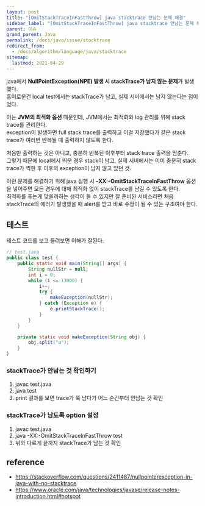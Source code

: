 ```yaml
---
layout: post
title: "[OmitStackTraceInFastThrow] java stacktrace 안남는 문제 해결"
sidebar_label: "[OmitStackTraceInFastThrow] java stacktrace 안남는 문제 해결"
parent: 이슈
grand_parent: Java
permalink: /docs/java/issue/stacktrace
redirect_from:
  - /docs/algorithm/language/java/stacktrace
sitemap:
  lastmod: 2021-04-29
---
```


java에서 **NullPointException(NPE) 발생 시 stackTrace가 남지 않는 문제**가 발생했다.  
흥미로운건 local test에서는 stackTrace가 남고, 실제 서버에서는 남지 않는다는 점이었다.  

이는 **JVM의 최적화 옵션** 때문인데, JVM에서는 최적화와 log 관리를 위해 stack trace를 관리한다.  
exception이 발생하면 full stack trace를 출력하고 이걸 저장했다가 같은 stack trace가 여러번 반복될 때 출력하지 않도록 한다.

처음만 출력하는 것은 아니고, 충분히 반복된 이후부터 stack trace 출력을 멈춘다.  
그렇기 때문에 local에서 띄운 경우 stack이 남고, 실제 서버에서는 이미 충분히 stack trace가 찍힌 후 이후의 exception이 남지 않고 있던 것.

이런 문제를 해결하기 위해 java 실행 시 **-XX:-OmitStackTraceInFastThrow** 옵션을 넣어주면 모든 경우에 대해 최적화 없이 stackTrace를 남길 수 있도록 한다.  
최적화를 푸는게 맞을까하는 생각이 들 수 있지만 잘 준비된 서비스라면 처음 stackTrace의 에러가 발생했을 때 alert를 받고 바로 수정이 될 수 있는 구조여야 한다.

## 테스트
테스트 코드를 보고 돌려보면 이해가 잘된다.

```java
// test.java
public class test {
    public static void main(String[] args) {
        String nullStr = null;
        int i = 0;
        while (i <= 13000) {
            i++;
            try {
                makeException(nullStr);
            } catch (Exception e) {
                e.printStackTrace();
            }
        }
    }

    private static void makeException(String obj) {
        obj.split("a");
    }
}
```

### stackTrace가 안남는 것 확인하기

1. javac test.java
2. java test
3. print 결과를 보면 trace가 쭉 남다가 어느 순간부터 안남는 것 확인

### stackTrace가 남도록 option 설정

1. javac test.java
2. java -XX:-OmitStackTraceInFastThrow test
3. 위와 다르게 끝까지 stackTrace가 남는 것 확인


## reference

- https://stackoverflow.com/questions/2411487/nullpointerexception-in-java-with-no-stacktrace
- https://www.oracle.com/java/technologies/javase/release-notes-introduction.html#hotspot